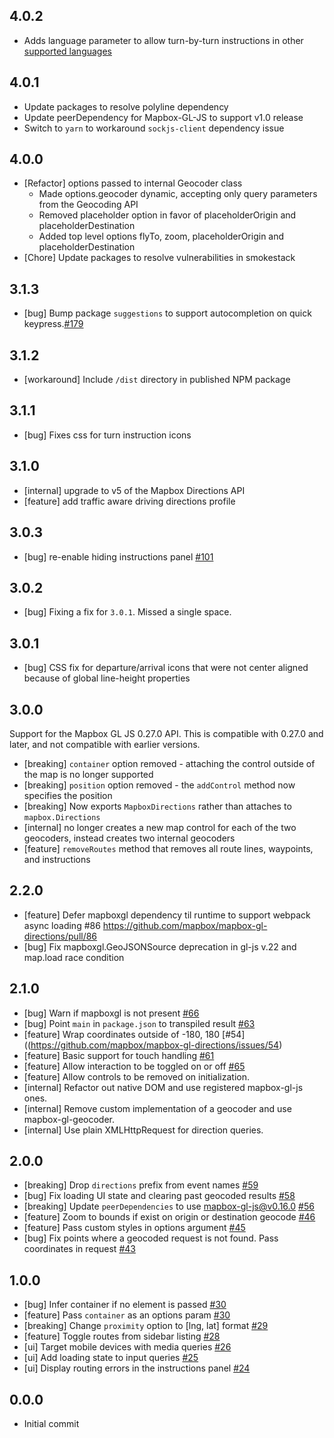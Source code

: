## 4.0.2
- Adds language parameter to allow turn-by-turn instructions in other [supported languages](https://docs.mapbox.com/api/navigation/#instructions-languages) 

## 4.0.1
- Update packages to resolve polyline dependency
- Update peerDependency for Mapbox-GL-JS to support v1.0 release
- Switch to `yarn` to workaround `sockjs-client` dependency issue

## 4.0.0
- [Refactor] options passed to internal Geocoder class
  - Made options.geocoder dynamic, accepting only query parameters from the Geocoding API
  - Removed placeholder option in favor of placeholderOrigin and placeholderDestination
  - Added top level options flyTo, zoom, placeholderOrigin and placeholderDestination
- [Chore] Update packages to resolve vulnerabilities in smokestack

## 3.1.3
- [bug] Bump package `suggestions` to support autocompletion on quick keypress.[#179](https://github.com/mapbox/mapbox-gl-directions/pull/179)

## 3.1.2
- [workaround] Include `/dist` directory in published NPM package

## 3.1.1

- [bug] Fixes css for turn instruction icons

## 3.1.0

- [internal] upgrade to v5 of the Mapbox Directions API
- [feature] add traffic aware driving directions profile

## 3.0.3

- [bug] re-enable hiding instructions panel [#101](https://github.com/mapbox/mapbox-gl-directions/issues/101)

## 3.0.2

- [bug] Fixing a fix for `3.0.1`. Missed a single space.

## 3.0.1

- [bug] CSS fix for departure/arrival icons that were not center aligned because of global line-height properties

## 3.0.0

Support for the Mapbox GL JS 0.27.0 API. This is compatible with 0.27.0 and later, and not compatible with earlier versions.

- [breaking] `container` option removed - attaching the control outside of the map is no longer supported
- [breaking] `position` option removed - the `addControl` method now specifies the position
- [breaking] Now exports `MapboxDirections` rather than attaches to `mapbox.Directions`
- [internal] no longer creates a new map control for each of the two geocoders, instead creates two internal geocoders
- [feature] `removeRoutes` method that removes all route lines, waypoints, and instructions

## 2.2.0
- [feature] Defer mapboxgl dependency til runtime to support webpack async loading #86 https://github.com/mapbox/mapbox-gl-directions/pull/86
- [bug] Fix mapboxgl.GeoJSONSource deprecation in gl-js v.22 and map.load race condition

## 2.1.0

- [bug] Warn if mapboxgl is not present [#66](https://github.com/mapbox/mapbox-gl-directions/issues/66)
- [bug] Point `main` in `package.json` to transpiled result [#63](https://github.com/mapbox/mapbox-gl-directions/issues/63)
- [feature] Wrap coordinates outside of -180, 180 [#54]((https://github.com/mapbox/mapbox-gl-directions/issues/54)
- [feature] Basic support for touch handling [#61](https://github.com/mapbox/mapbox-gl-directions/issues/61)
- [feature] Allow interaction to be toggled on or off [#65](https://github.com/mapbox/mapbox-gl-directions/issues/65)
- [feature] Allow controls to be removed on initialization.
- [internal] Refactor out native DOM and use registered mapbox-gl-js ones.
- [internal] Remove custom implementation of a geocoder and use mapbox-gl-geocoder.
- [internal] Use plain XMLHttpRequest for direction queries.

## 2.0.0

- [breaking] Drop `directions` prefix from event names [#59](https://github.com/mapbox/mapbox-gl-directions/issues/59)
- [bug] Fix loading UI state and clearing past geocoded results [#58](https://github.com/mapbox/mapbox-gl-directions/pull/58)
- [breaking] Update `peerDependencies` to use mapbox-gl-js@v0.16.0 [#56](https://github.com/mapbox/mapbox-gl-directions/issues/56)
- [feature] Zoom to bounds if exist on origin or destination geocode [#46](https://github.com/mapbox/mapbox-gl-directions/issues/46)
- [feature] Pass custom styles in options argument [#45](https://github.com/mapbox/mapbox-gl-directions/issues/45)
- [bug] Fix points where a geocoded request is not found. Pass coordinates in request [#43](https://github.com/mapbox/mapbox-gl-directions/issues/43)

## 1.0.0

- [bug] Infer container if no element is passed [#30](https://github.com/mapbox/mapbox-gl-directions/issues/30)
- [feature] Pass `container` as an options param [#30](https://github.com/mapbox/mapbox-gl-directions/issues/30)
- [breaking] Change `proximity` option to [lng, lat] format [#29](https://github.com/mapbox/mapbox-gl-directions/issues/29)
- [feature] Toggle routes from sidebar listing [#28](https://github.com/mapbox/mapbox-gl-directions/issues/28)
- [ui] Target mobile devices with media queries [#26](https://github.com/mapbox/mapbox-gl-directions/issues/26)
- [ui] Add loading state to input queries [#25](https://github.com/mapbox/mapbox-gl-directions/issues/25)
- [ui] Display routing errors in the instructions panel [#24](https://github.com/mapbox/mapbox-gl-directions/issues/24)

## 0.0.0

- Initial commit
